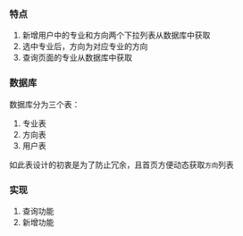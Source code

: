 ### 特点
1. 新增用户中的专业和方向两个下拉列表从数据库中获取
2. 选中专业后，方向为对应专业的方向
3. 查询页面的专业从数据库中获取

### 数据库
数据库分为三个表：
1. 专业表
2. 方向表
3. 用户表

如此表设计的初衷是为了防止冗余，且首页方便动态获取`方向`列表

### 实现
1. 查询功能
2. 新增功能


